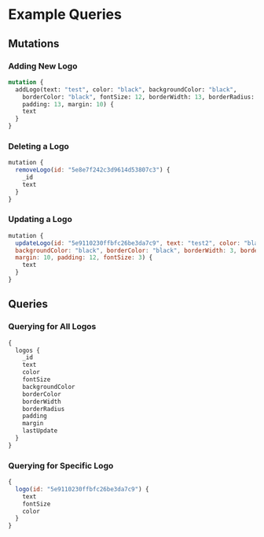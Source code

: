 # Example Queries

## Mutations

### Adding New Logo

```graphql
mutation {
  addLogo(text: "test", color: "black", backgroundColor: "black", 
    borderColor: "black", fontSize: 12, borderWidth: 13, borderRadius: 3, 
    padding: 13, margin: 10) {
    text
  }
}
```

### Deleting a Logo

```javascript
mutation {
  removeLogo(id: "5e8e7f242c3d9614d53807c3") {
    _id
    text
  }
}
```

### Updating a Logo
```javascript
mutation {
  updateLogo(id: "5e9110230ffbfc26be3da7c9", text: "test2", color: "black",
  backgroundColor: "black", borderColor: "black", borderWidth: 3, borderRadius: 3,
  margin: 10, padding: 12, fontSize: 3) {
    text
  }
}
```

## Queries 

### Querying for All Logos

```javascript
{
  logos {
    _id
    text
    color
    fontSize
    backgroundColor
    borderColor
    borderWidth
    borderRadius
    padding
    margin
    lastUpdate
  }
}
```

### Querying for Specific Logo

```javascript
{
  logo(id: "5e9110230ffbfc26be3da7c9") {
    text
    fontSize
    color
  }
}
```